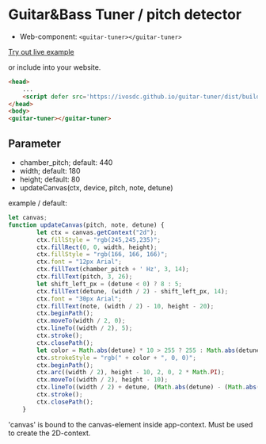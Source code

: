 # Guitar&Bass Tuner / pitch detector
- Web-component: `<guitar-tuner></guitar-tuner>`

[Try out live example](https://ivosdc.github.io/guitar-tuner/dist "Guitar tuner Example")

or include into your website.
```html
<head>
    ...
    <script defer src='https://ivosdc.github.io/guitar-tuner/dist/build/guitar-tuner.js'></script>
</head>
<body>
<guitar-tuner></guitar-tuner>
```

## Parameter
- chamber_pitch; default: 440
- width; default: 180
- height; default: 80
- updateCanvas(ctx, device, pitch, note, detune)

example / default:
```js
let canvas;
function updateCanvas(pitch, note, detune) {
        let ctx = canvas.getContext("2d");
        ctx.fillStyle = "rgb(245,245,235)";
        ctx.fillRect(0, 0, width, height);
        ctx.fillStyle = "rgb(166, 166, 166)";
        ctx.font = "12px Arial";
        ctx.fillText(chamber_pitch + ' Hz', 3, 14);
        ctx.fillText(pitch, 3, 26);
        let shift_left_px = (detune < 0) ? 8 : 5;
        ctx.fillText(detune, (width / 2) - shift_left_px, 14);
        ctx.font = "30px Arial";
        ctx.fillText(note, (width / 2) - 10, height - 20);
        ctx.beginPath();
        ctx.moveTo(width / 2, 0);
        ctx.lineTo((width / 2), 5);
        ctx.stroke();
        ctx.closePath();
        let color = Math.abs(detune) * 10 > 255 ? 255 : Math.abs(detune) * 10;
        ctx.strokeStyle = "rgb(" + color + ", 0, 0)";
        ctx.beginPath();
        ctx.arc((width / 2), height - 10, 2, 0, 2 * Math.PI);
        ctx.moveTo((width / 2), height - 10);
        ctx.lineTo((width / 2) + detune, (Math.abs(detune) - (Math.abs(Math.round(detune / 3)))) + 10);
        ctx.stroke();
        ctx.closePath();
    }
```

'canvas' is bound to the canvas-element inside app-context. Must be used to create the 2D-context.
